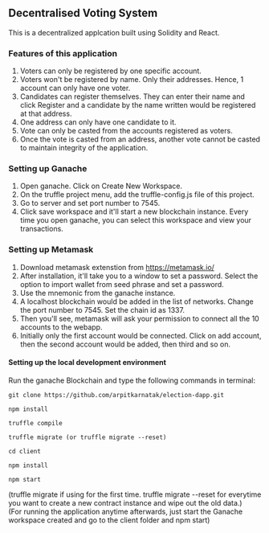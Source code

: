 ## Decentralised Voting System
This is a decentralized applcation built using Solidity and React.

### Features of this application
1. Voters can only be registered by one specific account.
2. Voters won't be registered by name. Only their addresses. Hence, 1 account can only have one voter.
3. Candidates can register themselves. They can enter their name and click Register and a candidate by the name written would be registered at that address.
4. One address can only have one candidate to it.
5. Vote can only be casted from the accounts registered as voters.
6. Once the vote is casted from an address, another vote cannot be casted to maintain integrity of the application.


### Setting up Ganache
1. Open ganache. Click on Create New Workspace.
2. On the truffle project menu, add the truffle-config.js file of this project.
3. Go to server and set port number to 7545.
4. Click save workspace and it'll start a new blockchain instance. Every time you open ganache, you can select this workspace and view your transactions.

### Setting up Metamask
1. Download metamask extenstion from https://metamask.io/
2. After installation, it'll take you to a window to set a password. Select the option to import wallet from seed phrase and set a password.
3. Use the mnemonic from the ganache instance.
4. A localhost blockchain would be added in the list of networks. Change the port number to 7545. Set the chain id as 1337.
5. Then you'll see, metamask will ask your permission to connect all the 10 accounts to the webapp.
6. Initially only the first account would be connected. Click on add account, then the second account would be added, then third and so on.

#### Setting up the local development environment
Run the ganache Blockchain and type the following commands in terminal:

`git clone https://github.com/arpitkarnatak/election-dapp.git `

`npm install `

`truffle compile` 

`truffle migrate (or truffle migrate --reset) `

`cd client `

`npm install` 

`npm start `

(truffle migrate if using for the first time. truffle migrate --reset for everytime you want to create a new contract instance and wipe out the old data.) \
(For running the application anytime afterwards, just start the Ganache workspace created and go to the client folder and npm start)
